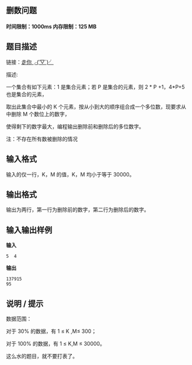 ## 删数问题

#### 时间限制：1000ms 内存限制：125 MB

题目描述
----

链接：[走你╭(′▽`)╯](https://www.luogu.com.cn/problem/P1323)


描述:

一个集合有如下元素：1 是集合元素；若 P 是集合的元素，则 2 * P +1，4*P+5 也是集合的元素，

取出此集合中最小的 K 个元素，按从小到大的顺序组合成一个多位数，现要求从中删除 M 个数位上的数字，

使得剩下的数字最大，编程输出删除前和删除后的多位数字。

注：不存在所有数被删除的情况

输入格式
----

输入的仅一行，K，M 的值，K，M 均小于等于 30000。

输出格式
----

输出为两行，第一行为删除前的数字，第二行为删除后的数字。

输入输出样例
------

**输入**

```
5  4

```

**输出**

```
137915
95

```

说明 / 提示
-------

数据范围：

对于 30% 的数据，有 1 ≤ K ,M≤ 300；

对于 100% 的数据，有 1 ≤ K,M ≤ 30000。

这么水的题目，就不要打表了。